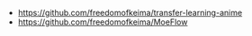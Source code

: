 - https://github.com/freedomofkeima/transfer-learning-anime
- https://github.com/freedomofkeima/MoeFlow
